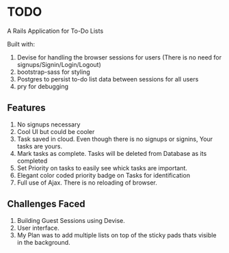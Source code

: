 # TODO
A Rails Application for To-Do Lists  

Built with:

1. Devise for handling the browser sessions for users (There is no need for signups/Signin/Login/Logout)
2. bootstrap-sass for styling
3. Postgres to persist to-do list data between sessions for all users
4. pry for debugging

## Features

1. No signups necessary
2. Cool UI but could be cooler
3. Task saved in cloud. Even though there is no signups or signins, Your tasks are yours.
4. Mark tasks as complete. Tasks will be deleted from Database as its completed
5. Set Priority on tasks to easily see whick tasks are important.
6. Elegant color coded priority badge on Tasks for identification
7. Full use of Ajax. There is no reloading of browser.


## Challenges Faced

1. Building Guest Sessions using Devise. 
2. User interface.
3. My Plan was to add multiple lists on top of the sticky pads thats visible in the background.
